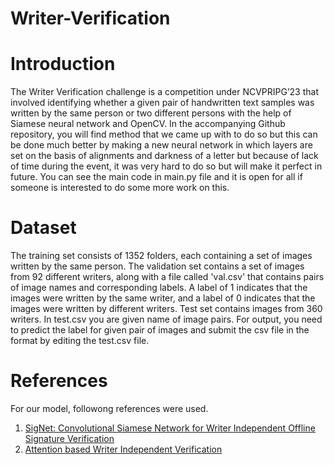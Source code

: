 # Writer-Verification
# Introduction
The Writer Verification challenge is a competition under NCVPRIPG’23 that involved identifying whether a given pair of handwritten text samples was written by the same person or two different persons with the help of Siamese neural network and OpenCV. In the accompanying Github repository, you will find method that we came up with to do so but this can be done much better by making a new neural network in which layers are set on the basis of alignments and darkness of a letter but because of lack of time during the event, it was very hard to do so but will make it perfect in future. You can see the main code in main.py file and it is open for all if someone is interested to do some more work on this.
# Dataset
The training set consists of 1352 folders, each containing a set of images written by the same person.
The validation set contains a set of images from 92 different writers, along with a file called 'val.csv' that contains pairs of image names and corresponding labels. A label of 1 indicates that the images were written by the same writer, and a label of 0 indicates that the images were written by different writers.
Test set contains images from 360 writers. In test.csv you are given name of image pairs. For output, you need to predict the label for given pair of images and submit the csv file in the format by editing the test.csv file.
# References
For our model, followong references were used.

1. [SigNet: Convolutional Siamese Network for Writer Independent Offline Signature Verification](https://arxiv.org/pdf/1707.02131v2.pdf)
2. [Attention based Writer Independent Verification](https://arxiv.org/pdf/2009.04532v3.pdf)
